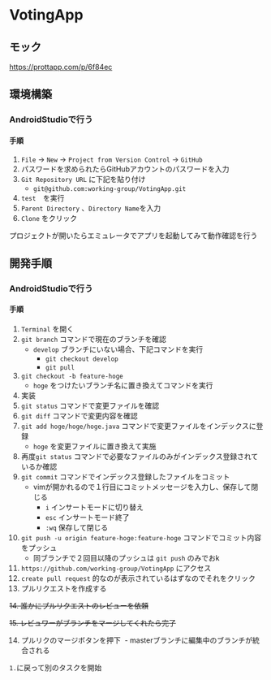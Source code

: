 # VotingApp
## モック
https://prottapp.com/p/6f84ec
## 環境構築
### AndroidStudioで行う
#### 手順
1. `File` -> `New` -> `Project from Version Control` -> `GitHub`
2. パスワードを求められたらGitHubアカウントのパスワードを入力
3. `Git Repository URL` に下記を貼り付け
    - `git@github.com:working-group/VotingApp.git`
4. `test`　を実行
5. `Parent Directory` 、`Directory Name`を入力
6. `Clone` をクリック

プロジェクトが開いたらエミュレータでアプリを起動してみて動作確認を行う

## 開発手順
### AndroidStudioで行う
#### 手順
1. `Terminal` を開く
2. `git branch` コマンドで現在のブランチを確認
    - `develop` ブランチにいない場合、下記コマンドを実行
      - `git checkout develop`
      - `git pull`
3. `git checkout -b feature-hoge`
    - `hoge` をつけたいブランチ名に置き換えてコマンドを実行
4. 実装
5. `git status` コマンドで変更ファイルを確認
6. `git diff` コマンドで変更内容を確認
7. `git add hoge/hoge/hoge.java` コマンドで変更ファイルをインデックスに登録
    - `hoge` を変更ファイルに置き換えて実施
8. 再度`git status` コマンドで必要なファイルのみがインデックス登録されているか確認
9. `git commit` コマンドでインデックス登録したファイルをコミット
    - vimが開かれるので１行目にコミットメッセージを入力し、保存して閉じる
      - `i` インサートモードに切り替え
      - `esc` インサートモード終了
      - `:wq` 保存して閉じる
10. `git push -u origin feature-hoge:feature-hoge` コマンドでコミット内容をプッシュ
    - 同ブランチで２回目以降のプッシュは `git push` のみでおk
11. `https://github.com/working-group/VotingApp` にアクセス
12. `create pull request` 的なのが表示されているはずなのでそれをクリック
13. プルリクエストを作成する

~~14. 誰かにプルリクエストのレビューを依頼~~

~~15. レビュワーがブランチをマージしてくれたら完了~~

14. プルリクのマージボタンを押下
  - masterブランチに編集中のブランチが統合される

`1.`に戻って別のタスクを開始
